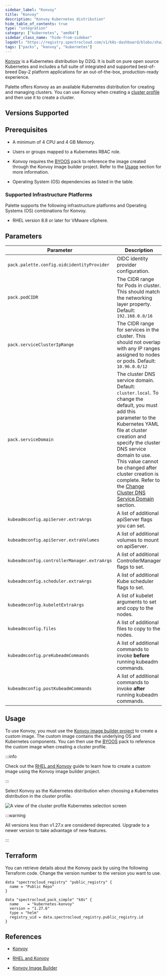 ```yaml
---
sidebar_label: "Konvoy"
title: "Konvoy"
description: "Konvoy Kubernetes distribution"
hide_table_of_contents: true
type: "integration"
category: ["kubernetes", "amd64"]
sidebar_class_name: "hide-from-sidebar"
logoUrl: "https://registry.spectrocloud.com/v1/k8s-dashboard/blobs/sha256:2de5d88b2573af42d4cc269dff75744c4174ce47cbbeed5445e51a2edd8b7429?type=image/webp"
tags: ["packs", "konvoy", "kubernetes"]
---
```


[Konvoy](https://d2iq.com/products/konvoy) is a Kubernetes distribution by D2iQ. It is built on pure open source
Kubernetes and includes a full suite of integrated and supported best-of-breed Day-2 platform applications for an
out-of-the-box, production-ready experience.

Palette offers Konvoy as an available Kubernetes distribution for creating and managing clusters. You can use Konvoy
when creating a [cluster profile](../profiles/cluster-profiles/create-cluster-profiles/create-cluster-profiles.md) and
then use it to create a cluster.

## Versions Supported

<Tabs queryString="versions">

<TabItem label="1.27.x" value="1.27.x">

## Prerequisites

- A minimum of 4 CPU and 4 GB Memory.

- Users or groups mapped to a Kubernetes RBAC role.

- Konvoy requires the [BYOOS](./byoos.md) pack to reference the image created through the Konvoy image builder project.
  Refer to the [Usage](#usage) section for more information.

- Operating System (OS) dependencies as listed in the table.

### Supported Infrastructure Platforms

Palette supports the following infrastructure platforms and Operating Systems (OS) combinations for Konvoy.

- RHEL version 8.8 or later for VMware vSphere.

<!-- | Infrastructure Platform | OS                       | Version        | Supported?         |
| ----------------------- | ------------------------ | -------------- | ------------------ |
| VMware vSphere          | Red Hat Linux Enterprise | 8.8 or greater | :white_check_mark: | -->

## Parameters

| Parameter                                   | Description                                                                                                                                                                                                                                                                                                                                                                                                                         |
| ------------------------------------------- | ----------------------------------------------------------------------------------------------------------------------------------------------------------------------------------------------------------------------------------------------------------------------------------------------------------------------------------------------------------------------------------------------------------------------------------- |
| `pack.palette.config.oidcidentityProvider`  | OIDC identity provider configuration.                                                                                                                                                                                                                                                                                                                                                                                               |
| `pack.podCIDR`                              | The CIDR range for Pods in cluster. This should match the networking layer property. Default: `192.168.0.0/16`                                                                                                                                                                                                                                                                                                                      |
| `pack.serviceClusterIpRange`                | The CIDR range for services in the cluster. This should not overlap with any IP ranges assigned to nodes or pods. Default: `10.96.0.0/12`                                                                                                                                                                                                                                                                                           |
| `pack.serviceDomain`                        | The cluster DNS service domain. Default: `cluster.local`. To change the default, you must add this parameter to the Kubernetes YAML file at cluster creation and specify the cluster DNS service domain to use. This value cannot be changed after cluster creation is complete. Refer to the [Change Cluster DNS Service Domain](kubernetes-generic.md?platform=AKS&versions=k8s_v1.27#change-cluster-dns-service-domain) section. |
| `kubeadmconfig.apiServer.extraArgs`         | A list of additional apiServer flags you can set.                                                                                                                                                                                                                                                                                                                                                                                   |
| `kubeadmconfig.apiServer.extraVolumes`      | A list of additional volumes to mount on apiServer.                                                                                                                                                                                                                                                                                                                                                                                 |
| `kubeadmconfig.controllerManager.extraArgs` | A list of additional ControllerManager flags to set.                                                                                                                                                                                                                                                                                                                                                                                |
| `kubeadmconfig.scheduler.extraArgs`         | A list of additional Kube scheduler flags to set.                                                                                                                                                                                                                                                                                                                                                                                   |
| `kubeadmconfig.kubeletExtraArgs`            | A list of kubelet arguments to set and copy to the nodes.                                                                                                                                                                                                                                                                                                                                                                           |
| `kubeadmconfig.files`                       | A list of additional files to copy to the nodes.                                                                                                                                                                                                                                                                                                                                                                                    |
| `kubeadmconfig.preKubeadmCommands`          | A list of additional commands to invoke **before** running kubeadm commands.                                                                                                                                                                                                                                                                                                                                                        |
| `kubeadmconfig.postKubeadmCommands`         | A list of additional commands to invoke **after** running kubeadm commands.                                                                                                                                                                                                                                                                                                                                                         |

## Usage

To use Konvoy, you must use the [Konvoy image builder project](https://github.com/mesosphere/konvoy-image-builder) to
create a custom image. The custom image contains the underlying OS and Kubernetes components. You can then use the
[BYOOS](./byoos.md) pack to reference the custom image when creating a cluster profile.

:::info

Check out the [RHEL and Konvoy](../byoos/image-builder/build-image-vmware/konvoy.md) guide to learn how to create a
custom image using the Konvoy image builder project.

:::

Select Konvoy as the Kubernetes distribution when choosing a Kubernetes distribution in the cluster profile.

![A view of the cluster profile Kubernetes selection screen](/byoos_vmware_konvoy_cluster-profile-view.webp)

</TabItem>
<TabItem label="Deprecated" value="deprecated">

:::warning

All versions less than v1.27.x are considered deprecated. Upgrade to a newer version to take advantage of new features.

:::

</TabItem>
</Tabs>

## Terraform

You can retrieve details about the Konvoy pack by using the following Terraform code. Change the version number to the
version you want to use.

```hcl
data "spectrocloud_registry" "public_registry" {
  name = "Public Repo"
}

data "spectrocloud_pack_simple" "k8s" {
  name    = "kubernetes-konvoy"
  version = "1.27.6"
  type = "helm"
  registry_uid = data.spectrocloud_registry.public_registry.id
}
```

## References

- [Konvoy](https://d2iq.com/products/konvoy)

- [RHEL and Konvoy](../byoos/image-builder/build-image-vmware/konvoy.md)

- [Konvoy Image Builder](https://github.com/mesosphere/konvoy-image-builder)
